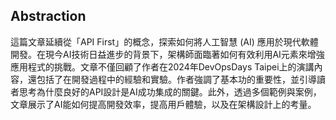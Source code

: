 ## Abstraction
這篇文章延續從「API First」的概念，探索如何將人工智慧 (AI) 應用於現代軟體開發。在現今AI技術日益進步的背景下，架構師面臨著如何有效利用AI元素來增強應用程式的挑戰。文章不僅回顧了作者在2024年DevOpsDays Taipei上的演講內容，還包括了在開發過程中的經驗和實驗。作者強調了基本功的重要性，並引導讀者思考為什麼良好的API設計是AI成功集成的關鍵。此外，透過多個範例與案例，文章展示了AI能如何提高開發效率，提高用戶體驗，以及在架構設計上的考量。

